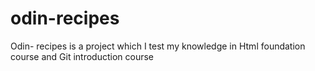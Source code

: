 # odin-recipes

Odin- recipes is a project which I test my knowledge in Html foundation course and Git introduction course
